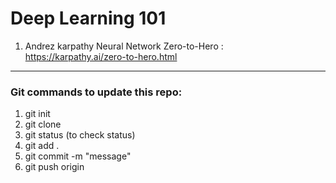 # Deep Learning 101

1. Andrez karpathy Neural Network Zero-to-Hero : https://karpathy.ai/zero-to-hero.html

----------------------------------------------------------------------------------------------------------------------------------
### Git commands to update this repo:
1. git init
2. git clone <url> 
3. git status (to check status)
4. git add .
5. git commit -m "message"
6. git push origin <main>
